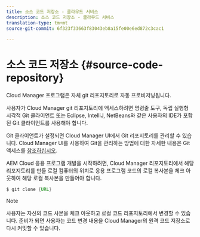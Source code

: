 ```yaml
---
title: 소스 코드 저장소 - 클라우드 서비스
description: 소스 코드 저장소 - 클라우드 서비스
translation-type: tm+mt
source-git-commit: 6f323f33663f83043eb8a15fe00e6ed872c3cac1

---
```



# 소스 코드 저장소 {#source-code-repository}

Cloud Manager 프로그램은 자체 git 리포지토리로 자동 프로비저닝됩니다.

사용자가 Cloud Manager git 리포지토리에 액세스하려면 명령줄 도구, 독립 실행형 시각적 Git 클라이언트 또는 Eclipse, IntelliJ, NetBeans와 같은 사용자의 IDE가 포함된 Git 클라이언트를 사용해야 합니다.

Git 클라이언트가 설정되면 Cloud Manager UI에서 Git 리포지토리를 관리할 수 있습니다. Cloud Manager UI를 사용하여 Git을 관리하는 방법에 대한 자세한 내용은 Git 액세스를 [참조하십시오](/help/implementing/cloud-manager/accessing-git.md).

AEM Cloud 응용 프로그램 개발을 시작하려면, Cloud Manager 리포지토리에서 해당 리포지토리를 만들 로컬 컴퓨터의 위치로 응용 프로그램 코드의 로컬 복사본을 체크 아웃하여 해당 로컬 복사본을 만들어야 합니다.

```java
$ git clone {URL}
```

> [!NOTE]
> 사용자는 자신의 코드 사본을 체크 아웃하고 로컬 코드 리포지토리에서 변경할 수 있습니다. 준비가 되면 사용자는 코드 변경 내용을 Cloud Manager의 원격 코드 저장소로 다시 커밋할 수 있습니다.
